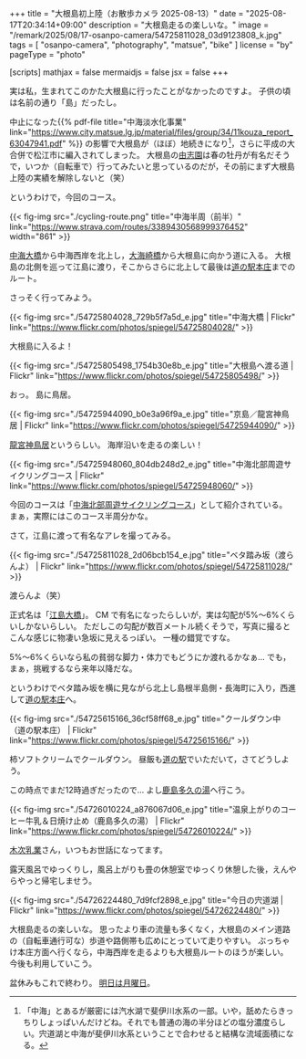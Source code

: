 +++
title = "大根島初上陸（お散歩カメラ 2025-08-13）"
date =  "2025-08-17T20:34:14+09:00"
description = "大根島走るの楽しいな。"
image = "/remark/2025/08/17-osanpo-camera/54725811028_03d9123808_k.jpg"
tags = [ "osanpo-camera", "photography", "matsue", "bike" ]
license = "by"
pageType = "photo"

[scripts]
  mathjax = false
  mermaidjs = false
  jsx = false
+++

実は私，生まれてこのかた大根島に行ったことがなかったのですよ。
子供の頃は名前の通り「島」だったし。

中止になった{{% pdf-file title="中海淡水化事業" link="https://www.city.matsue.lg.jp/material/files/group/34/11kouza_report_63047941.pdf" %}} の影響で大根島が（ほぼ）地続きになり[^n1]，さらに平成の大合併で松江市に編入されてしまった。
大根島の[由志園]は春の牡丹が有名だそうで，いつか（自転車で）行ってみたいと思っているのだが，その前にまず大根島上陸の実績を解除しないと（笑）

[^n1]: 「中海」とあるが厳密には汽水湖で斐伊川水系の一部。いや，舐めたらきっちりしょっぱいんだけどね。それでも普通の海の半分ほどの塩分濃度らしい。宍道湖と中海が斐伊川水系ということで合わせると結構な流域面積になる。

というわけで，今回のコース。

{{< fig-img src="./cycling-route.png" title="中海半周（前半）" link="https://www.strava.com/routes/3389430568999376452" width="861" >}}

[中海大橋]から中海西岸を北上し，[大海崎橋]から大根島に向かう道に入る。
大根島の北側を巡って江島に渡り，そこからさらに北上して最後は[道の駅本庄]までのルート。

さっそく行ってみよう。

{{< fig-img src="./54725804028_729b5f7a5d_e.jpg" title="中海大橋 | Flickr" link="https://www.flickr.com/photos/spiegel/54725804028/" >}}

大根島に入るよ！

{{< fig-img src="./54725805498_1754b30e8b_e.jpg" title="大根島へ渡る道 | Flickr" link="https://www.flickr.com/photos/spiegel/54725805498/" >}}

おっ。
島に鳥居。

{{< fig-img src="./54725944090_b0e3a96f9a_e.jpg" title="京島／龍宮神鳥居 | Flickr" link="https://www.flickr.com/photos/spiegel/54725944090/" >}}

[龍宮神鳥居]というらしい。
海岸沿いを走るの楽しい！

{{< fig-img src="./54725948060_804db248d2_e.jpg" title="中海北部周遊サイクリングコース | Flickr" link="https://www.flickr.com/photos/spiegel/54725948060/" >}}

今回のコースは「[中海北部周遊サイクリングコース]」として紹介されている。
まぁ，実際にはこのコース半周分かな。

さて，江島に渡って有名なアレを撮ってみる。

{{< fig-img src="./54725811028_2d06bcb154_e.jpg" title="ベタ踏み坂（渡らんよ） | Flickr" link="https://www.flickr.com/photos/spiegel/54725811028/" >}}

渡らんよ（笑）

正式名は「[江島大橋]」。
CM で有名になったらしいが，実は勾配が5%〜6%くらいしかないらしい。
ただしこの勾配が数百メートル続くそうで，写真に撮るとこんな感じに物凄い急坂に見えるっぽい。
一種の錯覚ですな。

5%〜6%くらいなら私の貧弱な脚力・体力でもどうにか渡れるかなぁ... でも，まぁ，挑戦するなら来年以降だな。

というわけでベタ踏み坂を横に見ながら北上し島根半島側・長海町に入り，西進して[道の駅本庄]へ。

{{< fig-img src="./54725615166_36cf58ff68_e.jpg" title="クールダウン中（道の駅本庄） | Flickr" link="https://www.flickr.com/photos/spiegel/54725615166/" >}}

柿ソフトクリームでクールダウン。
昼飯も[道の駅][道の駅本庄]でいただいて，さてどうしよう。

この時点でまだ12時過ぎだったので... よし[鹿島多久の湯]へ行こう。

{{< fig-img src="./54726010224_a876067d06_e.jpg" title="温泉上がりのコーヒー牛乳＆日焼け止め（鹿島多久の湯） | Flickr" link="https://www.flickr.com/photos/spiegel/54726010224/" >}}

[木次乳業]さん，いつもお世話になってます。

露天風呂でゆっくりし，風呂上がりも畳の休憩室でゆっくり休憩した後，えんやらやっと帰宅しませう。

{{< fig-img src="./54726224480_7d9fcf2898_e.jpg" title="今日の宍道湖 | Flickr" link="https://www.flickr.com/photos/spiegel/54726224480/" >}}

大根島走るの楽しいな。
思ったより車の流量も多くなく，大根島のメイン道路の（自転車通行可な）歩道や路側帯も広めにとっていて走りやすい。
ぶっちゃけ本庄方面へ行くなら，中海西岸を走るよりも大根島ルートのほうが楽しい。
今後も利用していこう。

盆休みもこれで終わり。
[明日は月曜日](https://www.youtube.com/shorts/64r1yS9bsuA)。

[由志園]: https://www.yuushien.com/ "日本庭園【 由志園 】公式サイト｜牡丹と高麗人蔘の里"
[中海北部周遊サイクリングコース]: https://www.kankou-shimane.com/cycling/cyclingroute/nakaumihokubu/ "しまねサイクリングNavi"
[中海大橋]: https://maps.app.goo.gl/J4i7RkNSZQpUT5Sp9 "中海大橋"
[大海崎橋]: https://maps.app.goo.gl/Je76FewX6emKtYeo7 "大海崎橋"
[龍宮神鳥居]: https://maps.app.goo.gl/yzV3FpCFeKpAGLRc8 "龍宮神 鳥居（京島）"
[道の駅本庄]: https://michinoeki-honjou.jp/ "道の駅本庄 公式ホームページ|島根県|山陰観光|弁慶生誕の地|休憩|軽食|トイレ"
[江島大橋]: https://maps.app.goo.gl/5467Rz7MF8K5Ze9Q8 "江島大橋"
[鹿島多久の湯]: https://www.takunoyu.jp/ "【公式サイト】「鹿島 多久の湯」サウナ完備の日帰り温泉"
[木次乳業]: https://www.kisuki-milk.co.jp/ "木次乳業"
<!-- eof -->
